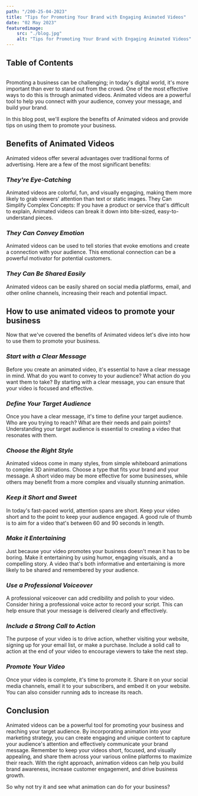 ```yaml
---
path: "/200-25-04-2023"
title: "Tips for Promoting Your Brand with Engaging Animated Videos"
date: "02 May 2023"
featuredimage: 
    src: "./blog.jpg"
    alt: "Tips for Promoting Your Brand with Engaging Animated Videos"
---
```


## Table of Contents

```toc
```

Promoting a business can be challenging; in today's digital world, it's more important than ever to stand out from the crowd. One of the most effective ways to do this is through animated videos. Animated videos are a powerful tool to help you connect with your audience, convey your message, and build your brand. 

In this blog post, we'll explore the benefits of Animated videos and provide tips on using them to promote your business.


## Benefits of Animated Videos


Animated videos offer several advantages over traditional forms of advertising. Here are a few of the most significant benefits:

### <em>They're Eye-Catching</em>

Animated videos are colorful, fun, and visually engaging, making them more likely to grab viewers' attention than text or static images.
They Can Simplify Complex Concepts: If you have a product or service that's difficult to explain, Animated videos can break it down into bite-sized, easy-to-understand pieces.

### <em>They Can Convey Emotion</em> 

Animated videos can be used to tell stories that evoke emotions and create a connection with your audience. This emotional connection can be a powerful motivator for potential customers.

### <em>They Can Be Shared Easily</em>

Animated videos can be easily shared on social media platforms, email, and other online channels, increasing their reach and potential impact.

## How to use animated videos to promote your business

Now that we've covered the benefits of Animated videos let's dive into how to use them to promote your business.

### <em>Start with a Clear Message</em>

Before you create an animated video, it's essential to have a clear message in mind. What do you want to convey to your audience? What action do you want them to take? By starting with a clear message, you can ensure that your video is focused and effective.

### <em>Define Your Target Audience</em>

Once you have a clear message, it's time to define your target audience. Who are you trying to reach? What are their needs and pain points? Understanding your target audience is essential to creating a video that resonates with them.

### <em>Choose the Right Style</em>

Animated videos come in many styles, from simple whiteboard animations to complex 3D animations. Choose a type that fits your brand and your message. A short video may be more effective for some businesses, while others may benefit from a more complex and visually stunning animation.

### <em>Keep it Short and Sweet</em>

In today's fast-paced world, attention spans are short. Keep your video short and to the point to keep your audience engaged. A good rule of thumb is to aim for a video that's between 60 and 90 seconds in length.

### <em>Make it Entertaining</em>

Just because your video promotes your business doesn't mean it has to be boring. Make it entertaining by using humor, engaging visuals, and a compelling story. A video that's both informative and entertaining is more likely to be shared and remembered by your audience.

### <em>Use a Professional Voiceover</em>

A professional voiceover can add credibility and polish to your video. Consider hiring a professional voice actor to record your script. This can help ensure that your message is delivered clearly and effectively.

### <em>Include a Strong Call to Action</em>

The purpose of your video is to drive action, whether visiting your website, signing up for your email list, or make a purchase. Include a solid call to action at the end of your video to encourage viewers to take the next step.

### <em>Promote Your Video</em>

Once your video is complete, it's time to promote it. Share it on your social media channels, email it to your subscribers, and embed it on your website. You can also consider running ads to increase its reach.


## Conclusion

Animated videos can be a powerful tool for promoting your business and reaching your target audience. By incorporating animation into your marketing strategy, you can create engaging and unique content to capture your audience's attention and effectively communicate your brand message. Remember to keep your videos short, focused, and visually appealing, and share them across your various online platforms to maximize their reach. With the right approach, animation videos can help you build brand awareness, increase customer engagement, and drive business growth. 

So why not try it and see what animation can do for your business?




